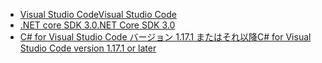 * [<span data-ttu-id="aec75-101">Visual Studio Code</span><span class="sxs-lookup"><span data-stu-id="aec75-101">Visual Studio Code</span></span>](https://code.visualstudio.com/)
* [<span data-ttu-id="aec75-102">.NET core SDK 3.0</span><span class="sxs-lookup"><span data-stu-id="aec75-102">.NET Core SDK 3.0</span></span>](https://dotnet.microsoft.com/download/dotnet-core/3.0)
* [<span data-ttu-id="aec75-103">C# for Visual Studio Code バージョン 1.17.1 またはそれ以降</span><span class="sxs-lookup"><span data-stu-id="aec75-103">C# for Visual Studio Code version 1.17.1 or later</span></span>](https://marketplace.visualstudio.com/items?itemName=ms-vscode.csharp)
